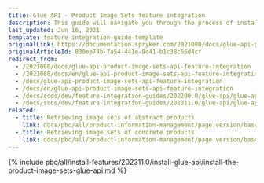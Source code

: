 ```yaml
---
title: Glue API - Product Image Sets feature integration
description: This guide will navigate you through the process of installing and configuring the Product Image Sets API feature in Spryker OS.
last_updated: Jun 16, 2021
template: feature-integration-guide-template
originalLink: https://documentation.spryker.com/2021080/docs/glue-api-product-image-sets-api-feature-integration
originalArticleId: 830ee74b-7a54-441e-9c41-b1c38c66d4cf
redirect_from:
  - /2021080/docs/glue-api-product-image-sets-api-feature-integration
  - /2021080/docs/en/glue-api-product-image-sets-api-feature-integration
  - /docs/glue-api-product-image-sets-api-feature-integration
  - /docs/en/glue-api-product-image-sets-api-feature-integration
  - /docs/scos/dev/feature-integration-guides/202200.0/glue-api/glue-api-product-image-sets-feature-integration.html
  - /docs/scos/dev/feature-integration-guides/202311.0/glue-api/glue-api-product-image-sets-feature-integration.html
related:
  - title: Retrieving image sets of abstract products
    link: docs/pbc/all/product-information-management/page.version/base-shop/manage-using-glue-api/abstract-products/glue-api-retrieve-image-sets-of-abstract-products.html
  - title: Retrieving image sets of concrete products
    link: docs/pbc/all/product-information-management/page.version/base-shop/manage-using-glue-api/concrete-products/glue-api-retrieve-image-sets-of-concrete-products.html
---
```


{% include pbc/all/install-features/202311.0/install-glue-api/install-the-product-image-sets-glue-api.md %} <!-- To edit, see /_includes/pbc/all/install-features/202311.0/install-glue-api/install-the-product-image-sets-glue-api.md -->
